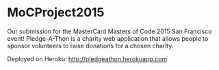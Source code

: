 # MoCProject2015
Our submission for the MasterCard Masters of Code 2015 San Francisco event!
Pledge-A-Thon is a charity web application that allows people to sponsor volunteers to raise donations for a chosen charity.

Deployed on Heroku: http://pledgeathon.herokuapp.com
